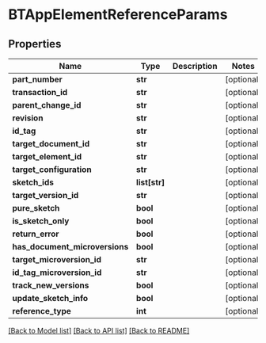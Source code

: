 # BTAppElementReferenceParams

## Properties
Name | Type | Description | Notes
------------ | ------------- | ------------- | -------------
**part_number** | **str** |  | [optional] 
**transaction_id** | **str** |  | [optional] 
**parent_change_id** | **str** |  | [optional] 
**revision** | **str** |  | [optional] 
**id_tag** | **str** |  | [optional] 
**target_document_id** | **str** |  | [optional] 
**target_element_id** | **str** |  | [optional] 
**target_configuration** | **str** |  | [optional] 
**sketch_ids** | **list[str]** |  | [optional] 
**target_version_id** | **str** |  | [optional] 
**pure_sketch** | **bool** |  | [optional] 
**is_sketch_only** | **bool** |  | [optional] 
**return_error** | **bool** |  | [optional] 
**has_document_microversions** | **bool** |  | [optional] 
**target_microversion_id** | **str** |  | [optional] 
**id_tag_microversion_id** | **str** |  | [optional] 
**track_new_versions** | **bool** |  | [optional] 
**update_sketch_info** | **bool** |  | [optional] 
**reference_type** | **int** |  | [optional] 

[[Back to Model list]](../README.md#documentation-for-models) [[Back to API list]](../README.md#documentation-for-api-endpoints) [[Back to README]](../README.md)



